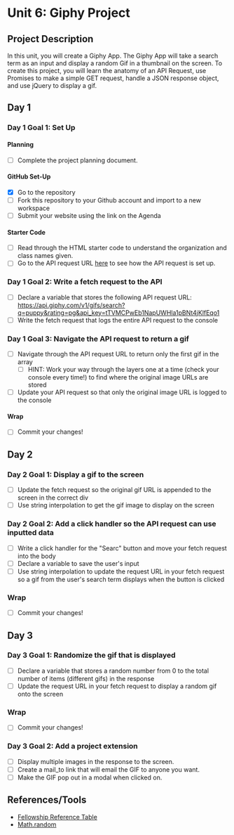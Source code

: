 # Unit 6: Giphy Project

## Project Description

In this unit, you will create a Giphy App. The Giphy App will take a search term as an input and display a random Gif in a thumbnail on the screen. To create this project, you will learn the anatomy of an API Request, use Promises to make a simple GET request, handle a JSON response object, and use jQuery to display a gif.

## Day 1

### Day 1 Goal 1: Set Up

#### Planning

- [ ] Complete the project planning document.

#### GitHub Set-Up

- [x] Go to the repository
- [ ] Fork this repository to your Github account and import to a new workspace
- [ ] Submit your website using the link on the Agenda

#### Starter Code

- [ ] Read through the HTML starter code to understand the organization and class names given.
- [ ] Go to the API request URL [here](https://api.giphy.com/v1/gifs/search?q=puppy&rating=pg&api_key=tTVMCPwEb1NapUWHla1pBNt4jKlfEqo1) to see how the API request is set up.

### Day 1 Goal 2: Write a fetch request to the API

- [ ] Declare a variable that stores the following API request URL: https://api.giphy.com/v1/gifs/search?q=puppy&rating=pg&api_key=tTVMCPwEb1NapUWHla1pBNt4jKlfEqo1
- [ ] Write the fetch request that logs the entire API request to the console

### Day 1 Goal 3: Navigate the API request to return a gif

- [ ] Navigate through the API request URL to return only the first gif in the array
  - [ ] HINT: Work your way through the layers one at a time (check your console every time!) to find where the original image URLs are stored
- [ ] Update your API request so that only the original image URL is logged to the console

#### Wrap

- [ ] Commit your changes!

## Day 2

### Day 2 Goal 1: Display a gif to the screen

- [ ] Update the fetch request so the original gif URL is appended to the screen in the correct div
- [ ] Use string interpolation to get the gif image to display on the screen

### Day 2 Goal 2: Add a click handler so the API request can use inputted data

- [ ] Write a click handler for the "Searc" button and move your fetch request into the body
- [ ] Declare a variable to save the user's input
- [ ] Use string interpolation to update the request URL in your fetch request so a gif from the user's search term displays when the button is clicked

### Wrap

- [ ] Commit your changes!

## Day 3

### Day 3 Goal 1: Randomize the gif that is displayed

- [ ] Declare a variable that stores a random number from 0 to the total number of items (different gifs) in the response
- [ ] Update the request URL in your fetch request to display a random gif onto the screen

### Wrap

- [ ] Commit your changes!

### Day 3 Goal 2: Add a project extension

- [ ] Display multiple images in the response to the screen.
- [ ] Create a mail_to link that will email the GIF to anyone you want.
- [ ] Make the GIF pop out in a modal when clicked on.

## References/Tools

- [Fellowship Reference Table](https://docs.google.com/document/d/1qrY2OC-6S04oOXZlYmXja7lmKBmdApR-HXJkhfd67e8/edit)
- [Math.random](https://developer.mozilla.org/en-US/docs/Web/JavaScript/Reference/Global_Objects/Math/random)
